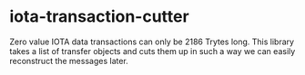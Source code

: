 # iota-transaction-cutter
Zero value IOTA data transactions can only be 2186 Trytes long. This library takes a list of transfer objects and cuts them up in such a way we can easily reconstruct the messages later.
